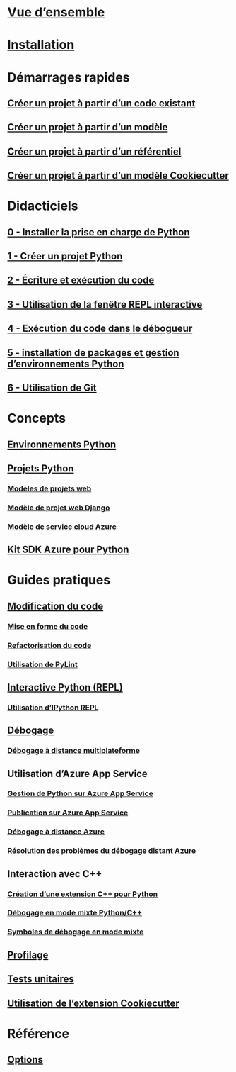 # [Vue d’ensemble](python-in-visual-studio.md)
# [Installation](installation.md)
# Démarrages rapides
## [Créer un projet à partir d’un code existant](quickstart-01-project-from-existing.md)
## [Créer un projet à partir d’un modèle](quickstart-02-project-from-template.md)
## [Créer un projet à partir d’un référentiel](quickstart-03-project-from-repository.md)
## [Créer un projet à partir d’un modèle Cookiecutter](quickstart-04-project-from-cookiecutter.md)
# Didacticiels
## [0 - Installer la prise en charge de Python](vs-tutorial-01-00.md)
## [1 - Créer un projet Python](vs-tutorial-01-01.md)
## [2 - Écriture et exécution du code](vs-tutorial-01-02.md)
## [3 - Utilisation de la fenêtre REPL interactive](vs-tutorial-01-03.md)
## [4 - Exécution du code dans le débogueur](vs-tutorial-01-04.md)
## [5 - installation de packages et gestion d’environnements Python](vs-tutorial-01-05.md)
## [6 - Utilisation de Git](vs-tutorial-01-06.md)
# Concepts
## [Environnements Python](python-environments.md)
## [Projets Python](python-projects.md)
### [Modèles de projets web](template-web.md)
### [Modèle de projet web Django](template-django.md)
### [Modèle de service cloud Azure](template-azure-cloud-service.md)
## [Kit SDK Azure pour Python](azure-sdk-for-python.md)
# Guides pratiques
## [Modification du code](code-editing.md)
### [Mise en forme du code](code-formatting.md)
### [Refactorisation du code](code-refactoring.md)
### [Utilisation de PyLint](code-pylint.md)
## [Interactive Python (REPL)](interactive-repl.md)
### [Utilisation d’IPython REPL](interactive-repl-ipython.md)
## [Débogage](debugging.md)
### [Débogage à distance multiplateforme](debugging-cross-platform-remote.md)
## Utilisation d’Azure App Service
### [Gestion de Python sur Azure App Service](managing-python-on-azure-app-service.md)
### [Publication sur Azure App Service](publishing-to-azure.md)
### [Débogage à distance Azure](debugging-azure-remote.md)
### [Résolution des problèmes du débogage distant Azure](debugging-azure-remote-troubleshooting.md)
## Interaction avec C++
### [Création d’une extension C++ pour Python](cpp-and-python.md)
### [Débogage en mode mixte Python/C++](debugging-mixed-mode.md)
### [Symboles de débogage en mode mixte](debugging-symbols-for-mixed-mode.md)
## [Profilage](profiling.md)
## [Tests unitaires](unit-testing.md)
## [Utilisation de l’extension Cookiecutter](cookiecutter.md)
# Référence
## [Options](options.md)
